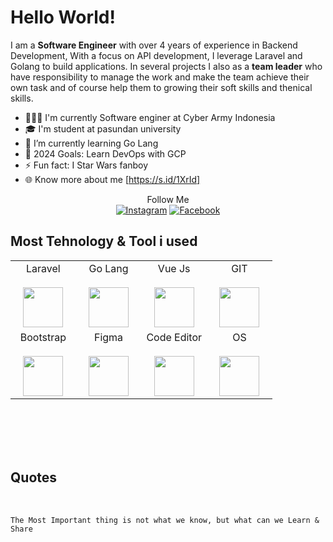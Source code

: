 # Hello World!
I am a <b>Software Engineer</b> with over 4 years of experience in Backend Development, With a focus on API development, I leverage Laravel and Golang to build applications. 
In several projects I also as a <b>team leader</b> who have responsibility to manage the work and make the team achieve their own task and of course help them to growing their soft skills and thenical skills.
<br>

- 👨🏻‍💻 I'm currently Software enginer at Cyber Army Indonesia
- 🎓 I'm student at pasundan university
- 🌱 I’m currently learning Go Lang
- 🚀 2024 Goals: Learn DevOps with GCP
- ⚡ Fun fact: I Star Wars fanboy 
- 🌐 Know more about me [https://s.id/1XrId]

<div align="center">
  Follow Me
  <br>
   <a href="https://www.instagram.com/alfarozy_an" target="_blank"><img src="https://img.shields.io/badge/Instagram-%23E4405F.svg?&style=flat-square&logo=instagram&logoColor=white" alt="Instagram"></a>
<a href="https://www.facebook.com/Alfarozy.A.n" target="_blank"><img src="https://img.shields.io/badge/Facebook-%231877F2.svg?&style=flat-square&logo=facebook&logoColor=white" alt="Facebook"></a>
</div>


## Most Tehnology & Tool i used

<table width="100%">
  <tbody>
   <tr valign="top">
      <td width="25%" align="center">
        <span>Laravel</span><br><br>
        <img height="64px" src="https://github.com/Alfarozy-AN/alfarozy.id/blob/main/src/laravel.svg">
      </td>
      <td width="25%" align="center">
        <span>Go Lang</span><br><br>
        <img height="64px" src="https://github.com/Alfarozy-AN/alfarozy.id/blob/main/src/go.svg">
      </td>
      <td width="25%" align="center">
        <span>Vue Js</span><br><br>
        <img height="64px" src="https://github.com/Alfarozy-AN/alfarozy.id/blob/main/src/vue.svg">
      </td>
      <td width="25%" align="center">
        <span>GIT</span><br><br>
        <img height="64px" src="https://github.com/Alfarozy-AN/alfarozy.id/blob/main/src/Git.svg">
      </td>
     </tr>
    <tr valign="top">
     <td width="25%" align="center">
        <span>Bootstrap</span><br><br>
        <img height="64px" src="https://github.com/Alfarozy-AN/alfarozy.id/blob/main/src/bootstrap-5-1.svg">
      </td>
      <td width="25%" align="center">
        <span>Figma</span><br><br>
        <img height="64px" src="https://github.com/Alfarozy-AN/alfarozy.id/blob/main/src/figma.svg">
      </td>
      <td width="25%" align="center">
        <span>Code Editor</span><br><br>
        <img height="64px" src="https://github.com/Alfarozy-AN/alfarozy.id/blob/main/src/visual-studio-code.svg">
      </td>
       <td width="25%" align="center">
        <span>OS</span><br><br>
        <img height="64px" src="https://github.com/Alfarozy-AN/alfarozy.id/blob/main/src/linux-tux.svg">
      </td>
    </tr>
  </tbody>
</table>

<br>
<br>
<br>
<br>

## Quotes

<br>

    The Most Important thing is not what we know, but what can we Learn & Share

<br>
